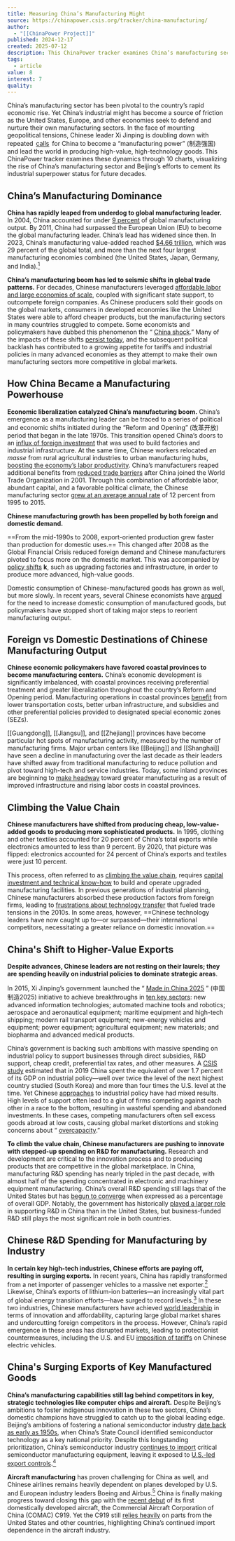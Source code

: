 ```yaml
---
title: Measuring China’s Manufacturing Might
source: https://chinapower.csis.org/tracker/china-manufacturing/
author:
  - "[[ChinaPower Project]]"
published: 2024-12-17
created: 2025-07-12
description: This ChinaPower tracker examines China’s manufacturing sector in 10 charts, visualizing China's manufacturing power and its prospects.
tags:
  - article
value: 8
interest: 7
quality:
---
```

China’s manufacturing sector has been pivotal to the country’s rapid economic rise. Yet China’s industrial might has become a source of friction as the United States, Europe, and other economies seek to defend and nurture their own manufacturing sectors. In the face of mounting geopolitical tensions, Chinese leader Xi Jinping is doubling down with repeated  [calls](https://www.ndrc.gov.cn/xwdt/ztzl/NEW_srxxgcjjpjjsx/jjsxyjqk/zyjh/dt/202406/t20240613_1386867.html)  for China to become a “manufacturing power” (制造强国) and lead the world in producing high-value, high-technology goods. This ChinaPower tracker examines these dynamics through 10 charts, visualizing the rise of China’s manufacturing sector and Beijing’s efforts to cement its industrial superpower status for future decades.

## China’s Manufacturing Dominance

**China has rapidly leaped from underdog to global manufacturing leader.** In 2004, China accounted for under [9 percent](https://data.worldbank.org/indicator/NV.IND.MANF.CD) of global manufacturing output. By 2011, China had surpassed the European Union (EU) to become the global manufacturing leader. China’s lead has widened since then. In 2023, China’s manufacturing value-added reached [$4.66 trillion](https://databank.worldbank.org/source/world-development-indicators/Series/NV.IND.MANF.KD.ZG), which was 29 percent of the global total, and more than the next four largest manufacturing economies combined (the United States, Japan, Germany, and India).[<sup>1</sup>](https://chinapower.csis.org/tracker/china-manufacturing/#easy-footnote-bottom-1-10735)

  

**China’s manufacturing boom has led to seismic shifts in global trade patterns.** For decades, Chinese manufacturers leveraged [affordable labor and large economies of scale](https://www.brookings.edu/wp-content/uploads/2019/04/9780815737254_ch1.pdf), coupled with significant state support, to outcompete foreign companies. As Chinese producers sold their goods on the global markets, consumers in developed economies like the United States were able to afford cheaper products, but the manufacturing sectors in many countries struggled to compete. Some economists and policymakers have dubbed this phenomenon the “ [China shock](https://www.nber.org/papers/w21906).” Many of the impacts of these shifts [persist today](https://bigdatachina.csis.org/the-china-shock-reevaluating-the-debate/), and the subsequent political backlash has contributed to a growing appetite for tariffs and industrial policies in many advanced economies as they attempt to make their own manufacturing sectors more competitive in global markets.

  

## How China Became a Manufacturing Powerhouse

**Economic liberalization catalyzed China’s manufacturing boom.** China’s emergence as a manufacturing leader can be traced to a series of political and economic shifts initiated during the “Reform and Opening” (改革开放) period that began in the late 1970s. This transition opened China’s doors to an [influx of foreign investment](https://www.aeaweb.org/articles?id=10.1257/jep.26.4.147) that was used to build factories and industrial infrastructure. At the same time, Chinese workers relocated *en masse* from rural agricultural industries to urban manufacturing hubs, [boosting the economy’s labor productivity](https://www.aeaweb.org/articles?id=10.1257/jep.26.4.103). China’s manufacturers reaped additional benefits from [reduced trade barriers](https://www.aeaweb.org/articles?id=10.1257/aer.20121266) after China joined the World Trade Organization in 2001. Through this combination of affordable labor, abundant capital, and a favorable political climate, the Chinese manufacturing sector [grew at an average annual rate](https://data.stats.gov.cn/english/easyquery.htm?cn=C01) of 12 percent from 1995 to 2015.

  

**Chinese manufacturing growth has been propelled by both foreign and domestic demand.** 

==From the mid-1990s to 2008, export-oriented production grew faster than production for domestic uses.==
This changed after 2008 as the Global Financial Crisis reduced foreign demand and Chinese manufacturers pivoted to focus more on the domestic market. This was accompanied by [policy shifts](https://unctad.org/system/files/official-document/BRI-Project_RP11_en.pdf) **k**, such as upgrading factories and infrastructure, in order to produce more advanced, high-value goods.

Domestic consumption of Chinese-manufactured goods has grown as well, but more slowly. In recent years, several Chinese economists have [argued](https://www.pekingnology.com/p/these-11-chinese-mainstream-economists) for the need to increase domestic consumption of manufactured goods, but policymakers have stopped short of taking major steps to reorient manufacturing output.

## Foreign vs Domestic Destinations of Chinese Manufacturing Output

**Chinese economic policymakers have favored coastal provinces to become manufacturing centers.** China’s economic development is significantly imbalanced, with coastal provinces receiving preferential treatment and greater liberalization throughout the country’s Reform and Opening period. Manufacturing operations in coastal provinces [benefit](https://www.china-briefing.com/news/chinas-industry-clusters-comprehensive-overview/) from lower transportation costs, better urban infrastructure, and subsidies and other preferential policies provided to designated special economic zones (SEZs).

[[Guangdong]], [[Jiangsu]], and [[Zhejiang]] provinces have become particular hot spots of manufacturing activity, measured by the number of manufacturing firms. Major urban centers like [[Beijing]] and [[Shanghai]] have seen a decline in manufacturing over the last decade as their leaders have shifted away from traditional manufacturing to reduce pollution and pivot toward high-tech and service industries. Today, some inland provinces are beginning to [make headway](https://www.scmp.com/comment/opinion/article/3250312/chinese-companies-are-move-inland-and-southeast-asia) toward greater manufacturing as a result of improved infrastructure and rising labor costs in coastal provinces.

## Climbing the Value Chain

**Chinese manufacturers have shifted from producing cheap, low-value-added goods to producing more sophisticated products.** In 1995, clothing and other textiles accounted for 20 percent of China’s total exports while electronics amounted to less than 9 percent. By 2020, that picture was flipped: electronics accounted for 24 percent of China’s exports and textiles were just 10 percent.

This process, often referred to as [climbing the value chain](https://itif.org/publications/2024/09/16/china-is-rapidly-becoming-a-leading-innovator-in-advanced-industries/), requires [capital investment and technical know-how](https://www.hinrichfoundation.com/research/article/fdi/public-policy-considerations-for-climbing-global-value-chains-in-asia/) to build and operate upgraded manufacturing facilities. In previous generations of industrial planning, Chinese manufacturers absorbed these production factors from foreign firms, leading to [frustrations about technology transfer](https://www.csis.org/analysis/rethinking-technology-transfer-policy-toward-china) that fueled trade tensions in the 2010s. In some areas, however, ==Chinese technology leaders have now caught up to—or surpassed—their international competitors, necessitating a greater reliance on domestic innovation.==


## China's Shift to Higher-Value Exports

**Despite advances, Chinese leaders are not resting on their laurels; they are spending heavily on industrial policies to dominate strategic areas**. 

In 2015, Xi Jinping’s government launched the “ [Made in China 2025](https://www.gov.cn/zhengce/content/2015-05/19/content_9784.htm) ” (中国制造2025) initiative to achieve breakthroughs in [ten key sectors](https://www.csis.org/analysis/made-china-2025): new advanced information technologies; automated machine tools and robotics; aerospace and aeronautical equipment; maritime equipment and high-tech shipping; modern rail transport equipment; new-energy vehicles and equipment; power equipment; agricultural equipment; new materials; and biopharma and advanced medical products.

China’s government is backing such ambitions with massive spending on industrial policy to support businesses through direct subsidies, R&D support, cheap credit, preferential tax rates, and other measures. A [CSIS study](https://www.csis.org/analysis/red-ink-estimating-chinese-industrial-policy-spending-comparative-perspective) estimated that in 2019 China spent the equivalent of over 1.7 percent of its GDP on industrial policy—well over twice the level of the next highest country studied (South Korea) and more than four times the U.S. level at the time. Yet Chinese [approaches](https://bigdatachina.csis.org/wins-and-losses-chinese-industrial-policys-uneven-success/) to industrial policy have had mixed results. High levels of support often lead to a glut of firms competing against each other in a race to the bottom, resulting in wasteful spending and abandoned investments. In these cases, competing manufacturers often sell excess goods abroad at low costs, causing global market distortions and stoking concerns about “ [overcapacity](https://rhg.com/research/overcapacity-at-the-gate/).”

  

**To climb the value chain, Chinese manufacturers are pushing to innovate with stepped-up spending on R&D for manufacturing.** Research and development are critical to the innovation process and to producing products that are competitive in the global marketplace. In China, manufacturing R&D spending has nearly tripled in the past decade, with almost half of the spending concentrated in electronic and machinery equipment manufacturing. China’s overall R&D spending still lags that of the United States but has [begun to converge](https://ncses.nsf.gov/pubs/nsb20246/figure/RD-10) when expressed as a percentage of overall GDP. Notably, the government has historically [played a larger role](https://ncses.nsf.gov/pubs/nsb20246/figure/RD-10) in supporting R&D in China than in the United States, but business-funded R&D still plays the most significant role in both countries.

## Chinese R&D Spending for Manufacturing by Industry

**In certain key high-tech industries, Chinese efforts are paying off, resulting in surging exports.** In recent years, China has rapidly transformed from a net importer of passenger vehicles to a massive net exporter.[<sup>2</sup>](https://chinapower.csis.org/tracker/china-manufacturing/#easy-footnote-bottom-2-10735) Likewise, China’s exports of lithium-ion batteries—an increasingly vital part of global energy transition efforts—have surged to record levels.[<sup>3</sup>](https://chinapower.csis.org/tracker/china-manufacturing/#easy-footnote-bottom-3-10735) In these two industries, Chinese manufacturers have achieved [world leadership](https://itif.org/publications/2024/09/16/china-is-rapidly-becoming-a-leading-innovator-in-advanced-industries/) in terms of innovation and affordability, capturing large global market shares and undercutting foreign competitors in the process. However, China’s rapid emergence in these areas has disrupted markets, leading to protectionist countermeasures, including the U.S. and EU [imposition of tariffs](https://www.csis.org/analysis/unpacking-european-unions-provisional-tariff-hikes-chinese-electric-vehicles) on Chinese electric vehicles.

  
## China's Surging Exports of Key Manufactured Goods

**China’s manufacturing capabilities still lag behind competitors in key, strategic technologies like computer chips and aircraft.** Despite Beijing’s ambitions to foster indigenous innovation in these two sectors, China’s domestic champions have struggled to catch up to the global leading edge. Beijing’s ambitions of fostering a national semiconductor industry [date back as early as 1950s](https://www.usitc.gov/publications/332/journals/chinese_semiconductor_industrial_policy_past_and_present_jice_july_2019.pdf), when China’s State Council identified semiconductor technology as a key national priority. 
Despite this longstanding prioritization, China’s semiconductor industry [continues to import](https://www.scmp.com/tech/policy/article/3248269/tech-war-china-chip-imports-fall-2023-semiconductors-remain-countrys-largest-item-ahead-crude-oil) critical semiconductor manufacturing equipment, leaving it exposed to [U.S.-led export controls](https://americanaffairsjournal.org/2024/11/the-evolution-of-chinas-semiconductor-industry-under-u-s-export-controls/).[<sup>4</sup>](https://chinapower.csis.org/tracker/china-manufacturing/#easy-footnote-bottom-4-10735)

**Aircraft manufacturing** has proven challenging for China as well, and Chinese airlines remains heavily dependent on planes developed by U.S. and European industry leaders Boeing and Airbus.[<sup>5</sup>](https://chinapower.csis.org/tracker/china-manufacturing/#easy-footnote-bottom-5-10735) China is finally making progress toward closing this gap with the [recent debut](https://www.reuters.com/business/aerospace-defense/chinas-first-homegrown-airliner-makes-international-debut-singapore-2024-02-18/) of its first domestically developed aircraft, the Commercial Aircraft Corporation of China (COMAC) C919. Yet the C919 still [relies heavily](https://www.csis.org/blogs/trustee-china-hand/chinas-comac-aerospace-minor-leaguer) on parts from the United States and other countries, highlighting China’s continued import dependence in the aircraft industry.
